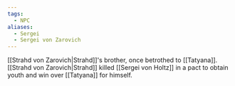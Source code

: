 ```yaml
---
tags:
  - NPC
aliases:
  - Sergei
  - Sergei von Zarovich
---
```

[[Strahd von Zarovich|Strahd]]'s brother, once betrothed to [[Tatyana]]. [[Strahd von Zarovich|Strahd]] killed [[Sergei von Holtz]] in a pact to obtain youth and win over [[Tatyana]] for himself.